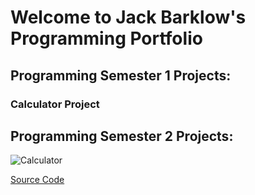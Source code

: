 # Welcome to Jack Barklow's Programming Portfolio

## Programming Semester 1 Projects:

### Calculator Project

## Programming Semester 2 Projects:

![Calculator]()

[Source Code]()


